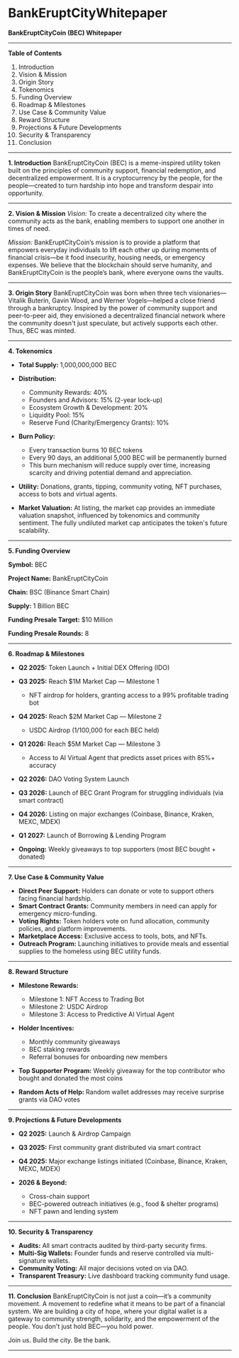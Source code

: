 # BankEruptCityWhitepaper
**BankEruptCityCoin (BEC) Whitepaper**

---

**Table of Contents**

1. Introduction
2. Vision & Mission
3. Origin Story
4. Tokenomics
5. Funding Overview
6. Roadmap & Milestones
7. Use Case & Community Value
8. Reward Structure
9. Projections & Future Developments
10. Security & Transparency
11. Conclusion

---

**1. Introduction**
BankEruptCityCoin (BEC) is a meme-inspired utility token built on the principles of community support, financial redemption, and decentralized empowerment. It is a cryptocurrency by the people, for the people—created to turn hardship into hope and transform despair into opportunity.

---

**2. Vision & Mission**
*Vision:* To create a decentralized city where the community acts as the bank, enabling members to support one another in times of need.

*Mission:* BankEruptCityCoin’s mission is to provide a platform that empowers everyday individuals to lift each other up during moments of financial crisis—be it food insecurity, housing needs, or emergency expenses. We believe that the blockchain should serve humanity, and BankEruptCityCoin is the people’s bank, where everyone owns the vaults.

---

**3. Origin Story**
BankEruptCityCoin was born when three tech visionaries—Vitalik Buterin, Gavin Wood, and Werner Vogels—helped a close friend through a bankruptcy. Inspired by the power of community support and peer-to-peer aid, they envisioned a decentralized financial network where the community doesn't just speculate, but actively supports each other. Thus, BEC was minted.

---

**4. Tokenomics**

* **Total Supply:** 1,000,000,000 BEC
* **Distribution:**

  * Community Rewards: 40%
  * Founders and Advisors: 15% (2-year lock-up)
  * Ecosystem Growth & Development: 20%
  * Liquidity Pool: 15%
  * Reserve Fund (Charity/Emergency Grants): 10%
* **Burn Policy:**

  * Every transaction burns 10 BEC tokens
  * Every 90 days, an additional 5,000 BEC will be permanently burned
  * This burn mechanism will reduce supply over time, increasing scarcity and driving potential demand and appreciation.
* **Utility:** Donations, grants, tipping, community voting, NFT purchases, access to bots and virtual agents.
* **Market Valuation:** At listing, the market cap provides an immediate valuation snapshot, influenced by tokenomics and community sentiment. The fully undiluted market cap anticipates the token's future scalability.

---

**5. Funding Overview**

**Symbol:** BEC

**Project Name:** BankEruptCityCoin

**Chain:** BSC (Binance Smart Chain)

**Supply:** 1 Billion BEC

**Funding Presale Target:** \$10 Million

**Funding Presale Rounds:** 8

---

**6. Roadmap & Milestones**

* **Q2 2025:** Token Launch + Initial DEX Offering (IDO)
* **Q3 2025:** Reach \$1M Market Cap — Milestone 1

  * NFT airdrop for holders, granting access to a 99% profitable trading bot
* **Q4 2025:** Reach \$2M Market Cap — Milestone 2

  * USDC Airdrop (1/100,000 for each BEC held)
* **Q1 2026:** Reach \$5M Market Cap — Milestone 3

  * Access to AI Virtual Agent that predicts asset prices with 85%+ accuracy
* **Q2 2026:** DAO Voting System Launch
* **Q3 2026:** Launch of BEC Grant Program for struggling individuals (via smart contract)
* **Q4 2026:** Listing on major exchanges (Coinbase, Binance, Kraken, MEXC, MDEX)
* **Q1 2027:** Launch of Borrowing & Lending Program
* **Ongoing:** Weekly giveaways to top supporters (most BEC bought + donated)

---

**7. Use Case & Community Value**

* **Direct Peer Support:** Holders can donate or vote to support others facing financial hardship.
* **Smart Contract Grants:** Community members in need can apply for emergency micro-funding.
* **Voting Rights:** Token holders vote on fund allocation, community policies, and platform improvements.
* **Marketplace Access:** Exclusive access to tools, bots, and NFTs.
* **Outreach Program:** Launching initiatives to provide meals and essential supplies to the homeless using BEC utility funds.

---

**8. Reward Structure**

* **Milestone Rewards:**

  * Milestone 1: NFT Access to Trading Bot
  * Milestone 2: USDC Airdrop
  * Milestone 3: Access to Predictive AI Virtual Agent
* **Holder Incentives:**

  * Monthly community giveaways
  * BEC staking rewards
  * Referral bonuses for onboarding new members
* **Top Supporter Program:** Weekly giveaway for the top contributor who bought and donated the most coins
* **Random Acts of Help:** Random wallet addresses may receive surprise grants via DAO votes

---

**9. Projections & Future Developments**

* **Q2 2025:** Launch & Airdrop Campaign
* **Q3 2025:** First community grant distributed via smart contract
* **Q4 2025:** Major exchange listings initiated (Coinbase, Binance, Kraken, MEXC, MDEX)
* **2026 & Beyond:**

  * Cross-chain support
  * BEC-powered outreach initiatives (e.g., food & shelter programs)
  * NFT pawn and lending system

---

**10. Security & Transparency**

* **Audits:** All smart contracts audited by third-party security firms.
* **Multi-Sig Wallets:** Founder funds and reserve controlled via multi-signature wallets.
* **Community Voting:** All major decisions voted on via DAO.
* **Transparent Treasury:** Live dashboard tracking community fund usage.

---

**11. Conclusion**
BankEruptCityCoin is not just a coin—it’s a community movement. A movement to redefine what it means to be part of a financial system. We are building a city of hope, where your digital wallet is a gateway to community strength, solidarity, and the empowerment of the people. You don't just hold BEC—you hold power.

Join us. Build the city. Be the bank.

---
